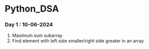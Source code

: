 # Python_DSA

### Day 1 : 10-06-2024
1. Maximum sum subarray
2. Find element with left side smaller/right side greater in an array
